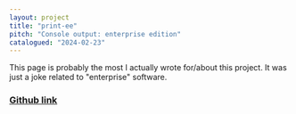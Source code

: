 ```yaml
---
layout: project
title: "print-ee"
pitch: "Console output: enterprise edition"
catalogued: "2024-02-23"
---
```


This page is probably the most I actually wrote for/about this project. It was
just a joke related to "enterprise" software.

### [Github link](https://github.com/rwilliaise/print-ee)
